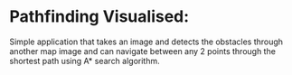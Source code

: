 # Pathfinding Visualised:

Simple application that takes an image and detects the obstacles through another map image and can navigate between any 2 points through the shortest path using A* search algorithm.


